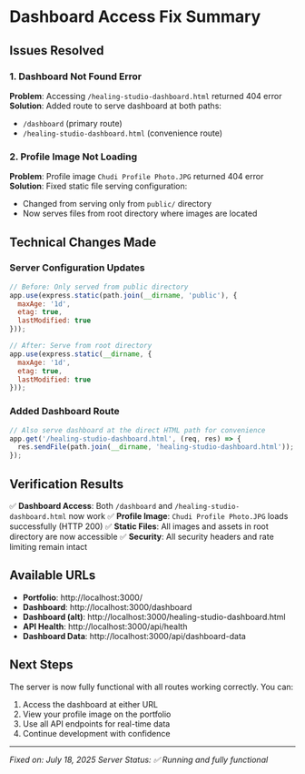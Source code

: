 # Dashboard Access Fix Summary

## Issues Resolved

### 1. Dashboard Not Found Error
**Problem**: Accessing `/healing-studio-dashboard.html` returned 404 error
**Solution**: Added route to serve dashboard at both paths:
- `/dashboard` (primary route)
- `/healing-studio-dashboard.html` (convenience route)

### 2. Profile Image Not Loading
**Problem**: Profile image `Chudi Profile Photo.JPG` returned 404 error
**Solution**: Fixed static file serving configuration:
- Changed from serving only from `public/` directory
- Now serves files from root directory where images are located

## Technical Changes Made

### Server Configuration Updates
```javascript
// Before: Only served from public directory
app.use(express.static(path.join(__dirname, 'public'), {
  maxAge: '1d',
  etag: true,
  lastModified: true
}));

// After: Serve from root directory
app.use(express.static(__dirname, {
  maxAge: '1d',
  etag: true,
  lastModified: true
}));
```

### Added Dashboard Route
```javascript
// Also serve dashboard at the direct HTML path for convenience
app.get('/healing-studio-dashboard.html', (req, res) => {
  res.sendFile(path.join(__dirname, 'healing-studio-dashboard.html'));
});
```

## Verification Results

✅ **Dashboard Access**: Both `/dashboard` and `/healing-studio-dashboard.html` now work
✅ **Profile Image**: `Chudi Profile Photo.JPG` loads successfully (HTTP 200)
✅ **Static Files**: All images and assets in root directory are now accessible
✅ **Security**: All security headers and rate limiting remain intact

## Available URLs

- **Portfolio**: http://localhost:3000/
- **Dashboard**: http://localhost:3000/dashboard
- **Dashboard (alt)**: http://localhost:3000/healing-studio-dashboard.html
- **API Health**: http://localhost:3000/api/health
- **Dashboard Data**: http://localhost:3000/api/dashboard-data

## Next Steps

The server is now fully functional with all routes working correctly. You can:
1. Access the dashboard at either URL
2. View your profile image on the portfolio
3. Use all API endpoints for real-time data
4. Continue development with confidence

---
*Fixed on: July 18, 2025*
*Server Status: ✅ Running and fully functional* 